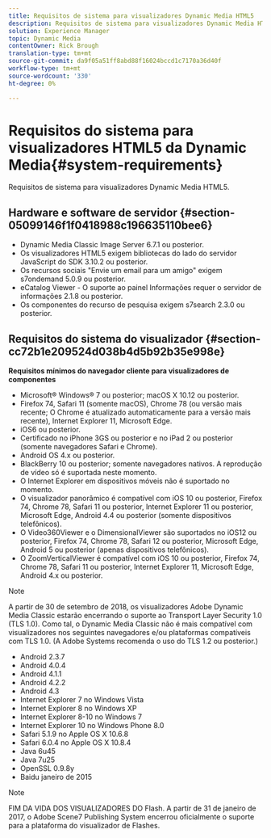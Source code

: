 ```yaml
---
title: Requisitos de sistema para visualizadores Dynamic Media HTML5
description: Requisitos de sistema para visualizadores Dynamic Media HTML5.
solution: Experience Manager
topic: Dynamic Media
contentOwner: Rick Brough
translation-type: tm+mt
source-git-commit: da9f05a51ff8abd88f16024bccd1c7170a36d40f
workflow-type: tm+mt
source-wordcount: '330'
ht-degree: 0%

---
```



# Requisitos do sistema para visualizadores HTML5 da Dynamic Media{#system-requirements}

Requisitos de sistema para visualizadores Dynamic Media HTML5.

<!-- Updated January 13, 2021 from https://wiki.corp.adobe.com/pages/viewpage.action?spaceKey=scene7qa&title=s7Viewers%2C+S7SDK%2C+S7OnDemand+Release+Notes - Contact is Sasha -->

## Hardware e software de servidor {#section-05099146f1f0418988c196635110bee6}

* Dynamic Media Classic Image Server 6.7.1 ou posterior.
* Os visualizadores HTML5 exigem bibliotecas do lado do servidor JavaScript do SDK 3.10.2 ou posterior.
* Os recursos sociais &quot;Envie um email para um amigo&quot; exigem s7ondemand 5.0.9 ou posterior.
* eCatalog Viewer - O suporte ao painel Informações requer o servidor de informações 2.1.8 ou posterior.
* Os componentes do recurso de pesquisa exigem s7search 2.3.0 ou posterior.

## Requisitos do sistema do visualizador {#section-cc72b1e209524d038b4d5b92b35e998e}

**Requisitos mínimos do navegador cliente para visualizadores de componentes**

* Microsoft® Windows® 7 ou posterior; macOS X 10.12 ou posterior.
* Firefox 74, Safari 11 (somente macOS), Chrome 78 (ou versão mais recente; O Chrome é atualizado automaticamente para a versão mais recente), Internet Explorer 11, Microsoft Edge.
* iOS6 ou posterior.
* Certificado no iPhone 3GS ou posterior e no iPad 2 ou posterior (somente navegadores Safari e Chrome).
* Android OS 4.x ou posterior.
* BlackBerry 10 ou posterior; somente navegadores nativos. A reprodução de vídeo só é suportada neste momento.
* O Internet Explorer em dispositivos móveis não é suportado no momento.
* O visualizador panorâmico é compatível com iOS 10 ou posterior, Firefox 74, Chrome 78, Safari 11 ou posterior, Internet Explorer 11 ou posterior, Microsoft Edge, Android 4.4 ou posterior (somente dispositivos telefônicos).
* O Video360Viewer e o DimensionalViewer são suportados no iOS12 ou posterior, Firefox 74, Chrome 78, Safari 12 ou posterior, Microsoft Edge, Android 5 ou posterior (apenas dispositivos telefônicos).
* O ZoomVerticalViewer é compatível com iOS 10 ou posterior, Firefox 74, Chrome 78, Safari 11 ou posterior, Internet Explorer 11, Microsoft Edge, Android 4.x ou posterior.

>[!NOTE]
>
>A partir de 30 de setembro de 2018, os visualizadores Adobe Dynamic Media Classic estarão encerrando o suporte ao Transport Layer Security 1.0 (TLS 1.0). Como tal, o Dynamic Media Classic não é mais compatível com visualizadores nos seguintes navegadores e/ou plataformas compatíveis com TLS 1.0. (A Adobe Systems recomenda o uso do TLS 1.2 ou posterior.)

* Android 2.3.7
* Android 4.0.4
* Android 4.1.1
* Android 4.2.2
* Android 4.3
* Internet Explorer 7 no Windows Vista
* Internet Explorer 8 no Windows XP
* Internet Explorer 8-10 no Windows 7
* Internet Explorer 10 no Windows Phone 8.0
* Safari 5.1.9 no Apple OS X 10.6.8
* Safari 6.0.4 no Apple OS X 10.8.4
* Java 6u45
* Java 7u25
* OpenSSL 0.9.8y
* Baidu janeiro de 2015

>[!NOTE]
>
>FIM DA VIDA DOS VISUALIZADORES DO Flash. A partir de 31 de janeiro de 2017, o Adobe Scene7 Publishing System encerrou oficialmente o suporte para a plataforma do visualizador de Flashes.

